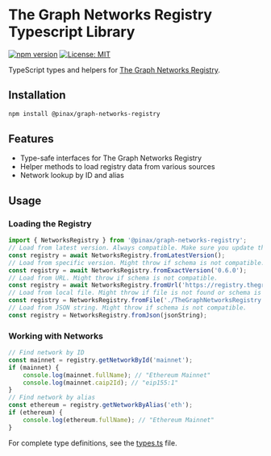 # The Graph Networks Registry Typescript Library

[![npm version](https://badge.fury.io/js/%40pinax%2Fgraph-networks-registry.svg)](https://www.npmjs.com/package/@pinax/graph-networks-registry) [![License: MIT](https://img.shields.io/badge/License-MIT-yellow.svg)](https://opensource.org/licenses/MIT)

TypeScript types and helpers for [The Graph Networks Registry](https://github.com/graphprotocol/networks-registry).

## Installation

```bash
npm install @pinax/graph-networks-registry
```

## Features

- Type-safe interfaces for The Graph Networks Registry
- Helper methods to load registry data from various sources
- Network lookup by ID and alias

## Usage

### Loading the Registry

```typescript
import { NetworksRegistry } from '@pinax/graph-networks-registry';
// Load from latest version. Always compatible. Make sure you update the package to get the latest data.
const registry = await NetworksRegistry.fromLatestVersion();
// Load from specific version. Might throw if schema is not compatible.
const registry = await NetworksRegistry.fromExactVersion('0.6.0');
// Load from URL. Might throw if schema is not compatible.
const registry = await NetworksRegistry.fromUrl('https://registry.thegraph.com/TheGraphNetworksRegistry.json');
// Load from local file. Might throw if file is not found or schema is not compatible.
const registry = NetworksRegistry.fromFile('./TheGraphNetworksRegistry.json');
// Load from JSON string. Might throw if schema is not compatible.
const registry = NetworksRegistry.fromJson(jsonString);
```

### Working with Networks

```typescript
// Find network by ID
const mainnet = registry.getNetworkById('mainnet');
if (mainnet) {
    console.log(mainnet.fullName); // "Ethereum Mainnet"
    console.log(mainnet.caip2Id); // "eip155:1"
}
// Find network by alias
const ethereum = registry.getNetworkByAlias('eth');
if (ethereum) {
    console.log(ethereum.fullName); // "Ethereum Mainnet"
}
```

For complete type definitions, see the [types.ts](https://github.com/pinax-network/graph-networks-libs/blob/main/packages/typescript/src/types.ts) file.

